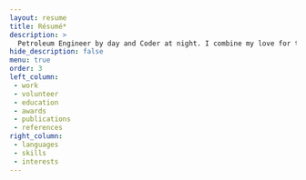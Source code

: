 ```yaml
---
layout: resume
title: Résumé*
description: >
  Petroleum Engineer by day and Coder at night. I combine my love for technology with my passion for creating sustainable energy solutions to meet global energy demands.
hide_description: false
menu: true
order: 3
left_column:
 - work
 - volunteer
 - education
 - awards
 - publications
 - references
right_column:
 - languages
 - skills
 - interests
---
```

